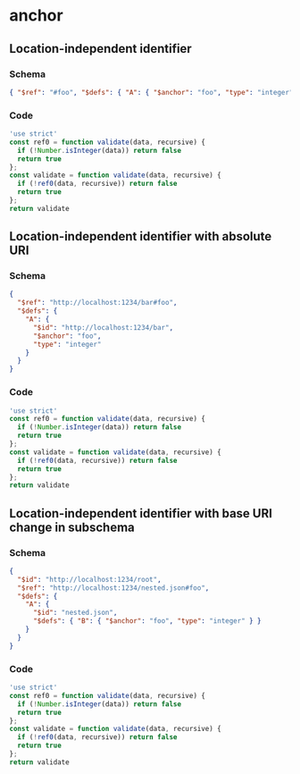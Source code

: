 # anchor

## Location-independent identifier

### Schema

```json
{ "$ref": "#foo", "$defs": { "A": { "$anchor": "foo", "type": "integer" } } }
```

### Code

```js
'use strict'
const ref0 = function validate(data, recursive) {
  if (!Number.isInteger(data)) return false
  return true
};
const validate = function validate(data, recursive) {
  if (!ref0(data, recursive)) return false
  return true
};
return validate
```


## Location-independent identifier with absolute URI

### Schema

```json
{
  "$ref": "http://localhost:1234/bar#foo",
  "$defs": {
    "A": {
      "$id": "http://localhost:1234/bar",
      "$anchor": "foo",
      "type": "integer"
    }
  }
}
```

### Code

```js
'use strict'
const ref0 = function validate(data, recursive) {
  if (!Number.isInteger(data)) return false
  return true
};
const validate = function validate(data, recursive) {
  if (!ref0(data, recursive)) return false
  return true
};
return validate
```


## Location-independent identifier with base URI change in subschema

### Schema

```json
{
  "$id": "http://localhost:1234/root",
  "$ref": "http://localhost:1234/nested.json#foo",
  "$defs": {
    "A": {
      "$id": "nested.json",
      "$defs": { "B": { "$anchor": "foo", "type": "integer" } }
    }
  }
}
```

### Code

```js
'use strict'
const ref0 = function validate(data, recursive) {
  if (!Number.isInteger(data)) return false
  return true
};
const validate = function validate(data, recursive) {
  if (!ref0(data, recursive)) return false
  return true
};
return validate
```

